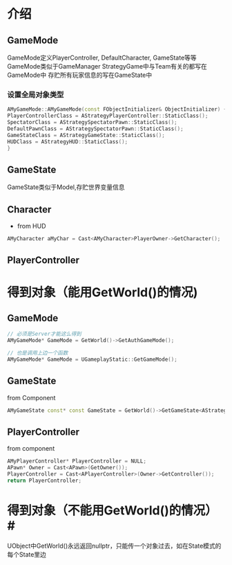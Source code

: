 




















# 介绍 #
## GameMode ##
GameMode定义PlayerController, DefaultCharacter, GameState等等
GameMode类似于GameManager
StrategyGame中与Team有关的都写在GameMode中
存贮所有玩家信息的写在GameState中


### 设置全局对象类型 ###
```c++
AMyGameMode::AMyGameMode(const FObjectInitializer& ObjectInitializer) {
PlayerControllerClass = AStrategyPlayerController::StaticClass();
SpectatorClass = AStrategySpectatorPawn::StaticClass();
DefaultPawnClass = AStrategySpectatorPawn::StaticClass();
GameStateClass = AStrategyGameState::StaticClass();
HUDClass = AStrategyHUD::StaticClass();
}
```

## GameState ##
GameState类似于Model,存贮世界变量信息

## Character ##
* from HUD
```c++
AMyCharacter aMyChar = Cast<AMyCharacter>PlayerOwner->GetCharacter();
```


## PlayerController ##

# 得到对象（能用GetWorld()的情况) #
## GameMode ##
```c++
// 必须是Server才能这么得到
AMyGameMode* GameMode = GetWorld()->GetAuthGameMode();

// 也是调用上边一个函数
AMyGameMode* GameMode = UGameplayStatic::GetGameMode();
```

## GameState ##
from Component
```c++
AMyGameState const* const GameState = GetWorld()->GetGameState<AStrategyGameState>();
```

## PlayerController ##
from component
```c++
AMyPlayerController* PlayerController = NULL;
APawn* Owner = Cast<APawn>(GetOwner());
PlayerController = Cast<APlayerController>(Owner->GetController());
return PlayerController;
```

# 得到对象（不能用GetWorld()的情况）#
UObject中GetWorld()永远返回nullptr，只能传一个对象过去，如在State模式的每个State里边

